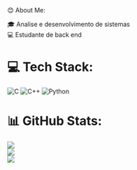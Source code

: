 😊 About Me:

🎓 Analise e desenvolvimento de sistemas<br>💻 Estudante de back end


# 💻 Tech Stack:
![C](https://img.shields.io/badge/c-%2300599C.svg?style=for-the-badge&logo=c&logoColor=white) ![C++](https://img.shields.io/badge/c++-%2300599C.svg?style=for-the-badge&logo=c%2B%2B&logoColor=white) ![Python](https://img.shields.io/badge/python-3670A0?style=for-the-badge&logo=python&logoColor=ffdd54)
# 📊 GitHub Stats:
![](https://github-readme-stats.vercel.app/api?username=Raffasm&theme=dark&hide_border=false&include_all_commits=false&count_private=false)<br/>
![](https://github-readme-streak-stats.herokuapp.com/?user=Raffasm&theme=dark&hide_border=false)<br/>
![](https://github-readme-stats.vercel.app/api/top-langs/?username=Raffasm&theme=dark&hide_border=false&include_all_commits=false&count_private=false&layout=compact)

<!-- Proudly created with GPRM ( https://gprm.itsvg.in ) -->

